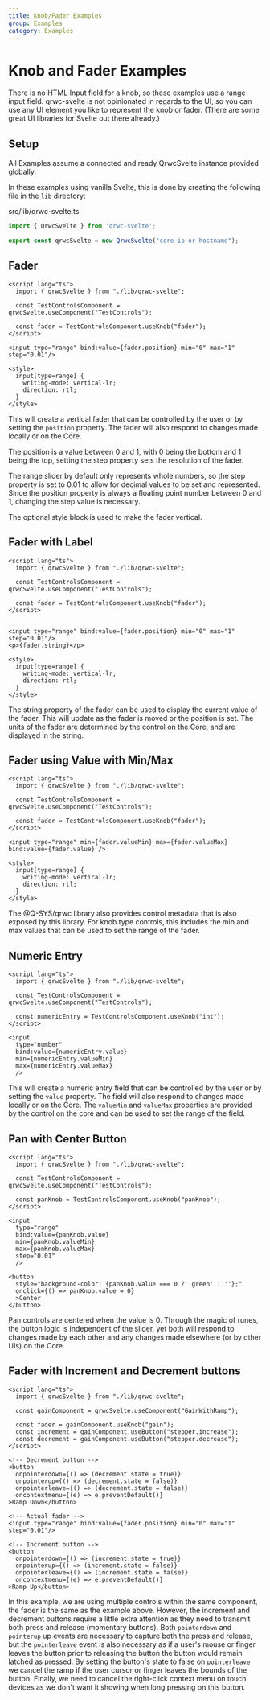 ```yaml
---
title: Knob/Fader Examples
group: Examples
category: Examples
---
```


# Knob and Fader Examples

There is no HTML Input field for a knob, so these examples use a range input field. qrwc-svelte is not opinionated in regards to the UI, so you can use any UI element you like to represent the knob or fader. (There are some great UI libraries for Svelte out there already.)

## Setup

All Examples assume a connected and ready QrwcSvelte instance provided globally.

In these examples using vanilla Svelte, this is done by creating the following file in the `lib` directory:

src/lib/qrwc-svelte.ts
```typescript
import { QrwcSvelte } from 'qrwc-svelte';

export const qrwcSvelte = new QrwcSvelte("core-ip-or-hostname");
```

## Fader

```svelte
<script lang="ts">
  import { qrwcSvelte } from "./lib/qrwc-svelte";

  const TestControlsComponent = qrwcSvelte.useComponent("TestControls");

  const fader = TestControlsComponent.useKnob("fader");
</script>

<input type="range" bind:value={fader.position} min="0" max="1" step="0.01"/>

<style>
  input[type=range] {
    writing-mode: vertical-lr;
    direction: rtl;
  }
</style>
```

This will create a vertical fader that can be controlled by the user or by setting the `position` property. The fader will also respond to changes made locally or on the Core.

The position is a value between 0 and 1, with 0 being the bottom and 1 being the top, setting the step property sets the resolution of the fader.

The range slider by default only represents whole numbers, so the step property is set to 0.01 to allow for decimal values to be set and represented. Since the position property is always a floating point number between 0 and 1, changing the step value is necessary.

The optional style block is used to make the fader vertical.

## Fader with Label

```svelte
<script lang="ts">
  import { qrwcSvelte } from "./lib/qrwc-svelte";

  const TestControlsComponent = qrwcSvelte.useComponent("TestControls");

  const fader = TestControlsComponent.useKnob("fader");
</script>


<input type="range" bind:value={fader.position} min="0" max="1" step="0.01"/>
<p>{fader.string}</p>

<style>
  input[type=range] {
    writing-mode: vertical-lr;
    direction: rtl;
  }
</style>
```

The string property of the fader can be used to display the current value of the fader. This will update as the fader is moved or the position is set. The units of the fader are determined by the control on the Core, and are displayed in the string.

## Fader using Value with Min/Max
```svelte
<script lang="ts">
  import { qrwcSvelte } from "./lib/qrwc-svelte";

  const TestControlsComponent = qrwcSvelte.useComponent("TestControls");

  const fader = TestControlsComponent.useKnob("fader");
</script>

<input type="range" min={fader.valueMin} max={fader.valueMax} bind:value={fader.value} />

<style>
  input[type=range] {
    writing-mode: vertical-lr;
    direction: rtl;
  }
</style>
```

The @Q-SYS/qrwc library also provides control metadata that is also exposed by this library. For knob type controls, this includes the min and max values that can be used to set the range of the fader.


## Numeric Entry

```svelte
<script lang="ts">
  import { qrwcSvelte } from "./lib/qrwc-svelte";

  const TestControlsComponent = qrwcSvelte.useComponent("TestControls");

  const numericEntry = TestControlsComponent.useKnob("int");
</script>

<input 
  type="number" 
  bind:value={numericEntry.value} 
  min={numericEntry.valueMin} 
  max={numericEntry.valueMax}
  />
```

This will create a numeric entry field that can be controlled by the user or by setting the `value` property. The field will also respond to changes made locally or on the Core. The `valueMin` and `valueMax` properties are provided by the control on the core and can be used to set the range of the field.

## Pan with Center Button

```svelte
<script lang="ts">
  import { qrwcSvelte } from "./lib/qrwc-svelte";

  const TestControlsComponent = qrwcSvelte.useComponent("TestControls");

  const panKnob = TestControlsComponent.useKnob("panKnob");
</script>

<input 
  type="range" 
  bind:value={panKnob.value} 
  min={panKnob.valueMin} 
  max={panKnob.valueMax}
  step="0.01"
  />

<button
  style="background-color: {panKnob.value === 0 ? 'green' : ''};"
  onclick={() => panKnob.value = 0}
  >Center
</button>
```

Pan controls are centered when the value is 0. Through the magic of runes, the button logic is independent of the slider, yet both will respond to changes made by each other and any changes made elsewhere (or by other UIs) on the Core.

## Fader with Increment and Decrement buttons
```svelte
<script lang="ts">
  import { qrwcSvelte } from "./lib/qrwc-svelte";

  const gainComponent = qrwcSvelte.useComponent("GainWithRamp");

  const fader = gainComponent.useKnob("gain");
  const increment = gainComponent.useButton("stepper.increase");
  const decrement = gainComponent.useButton("stepper.decrease");
</script>

<!-- Decrement button -->
<button
  onpointerdown={() => (decrement.state = true)}
  onpointerup={() => (decrement.state = false)}
  onpointerleave={() => (decrement.state = false)}
  oncontextmenu={(e) => e.preventDefault()}
>Ramp Down</button>

<!-- Actual fader -->
<input type="range" bind:value={fader.position} min="0" max="1" step="0.01"/>

<!-- Increment button -->
<button
  onpointerdown={() => (increment.state = true)}
  onpointerup={() => (increment.state = false)}
  onpointerleave={() => (increment.state = false)}
  oncontextmenu={(e) => e.preventDefault()}
>Ramp Up</button>
```

In this example, we are using multiple controls within the same component, the fader is the same as the example above.
However, the increment and decrement buttons require a little extra attention as they need to transmit both press and release (momentary buttons).
Both `pointerdown` and `pointerup` up events are necessary to capture both the press and release, but the `pointerleave` event is also necessary as if a user's mouse or finger leaves the button prior to releasing the button the button would remain latched as pressed. By setting the button's state to false on `pointerleave` we cancel the ramp if the user cursor or finger leaves the bounds of the button. Finally, we need to cancel the right-click context menu on touch devices as we don't want it showing when long pressing on this button.